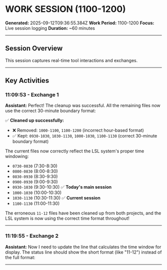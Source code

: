 # WORK SESSION (1100-1200)

**Generated:** 2025-09-12T09:36:55.384Z
**Work Period:** 1100-1200
**Focus:** Live session logging
**Duration:** ~60 minutes

---

## Session Overview

This session captures real-time tool interactions and exchanges.

---

## Key Activities

### 11:09:53 - Exchange 1

**Assistant:** Perfect! The cleanup was successful. All the remaining files now use the correct 30-minute boundary format:

✅ **Cleaned up successfully:**
- ❌ Removed: `1000-1100`, `1100-1200` (incorrect hour-based format)
- ✅ Kept: `0930-1030`, `1030-1130`, `1000-1030`, `1100-1130` (correct 30-minute boundary format)

The current files now correctly reflect the LSL system's proper time windowing:
- `0730-0830` (7:30-8:30)
- `0800-0830` (8:00-8:30) 
- `0830-0930` (8:30-9:30)
- `0900-0930` (9:00-9:30)
- `0930-1030` (9:30-10:30) ✅ **Today's main session**
- `1000-1030` (10:00-10:30)
- `1030-1130` (10:30-11:30) ✅ **Current session**
- `1100-1130` (11:00-11:30)

The erroneous `11-12` files have been cleaned up from both projects, and the LSL system is now using the correct time format throughout!

---

### 11:19:55 - Exchange 2

**Assistant:** Now I need to update the line that calculates the time window for display. The status line should show the short format (like "11-12") instead of the full format:

---

